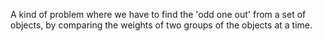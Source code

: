 A kind of problem where we have to find the 'odd one out' from a set of
objects, by comparing the weights of two groups of the objects at a
time.
